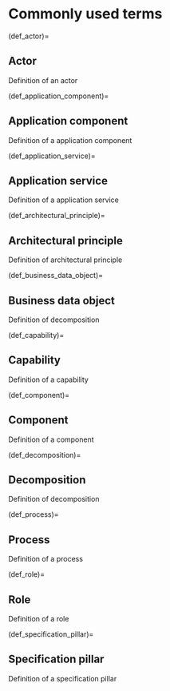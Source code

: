 # Commonly used terms

(def_actor)=
## Actor
Definition of an actor

(def_application_component)=
## Application component
Definition of a application component

(def_application_service)=
## Application service
Definition of a application service

(def_architectural_principle)=
## Architectural principle
Definition of architectural principle

(def_business_data_object)=
## Business data object
Definition of decomposition

(def_capability)=
## Capability
Definition of a capability

(def_component)=
## Component
Definition of a component

(def_decomposition)=
## Decomposition
Definition of decomposition

(def_process)=
## Process
Definition of a process

(def_role)=
## Role
Definition of a role

(def_specification_pillar)=
## Specification pillar
Definition of a specification pillar
